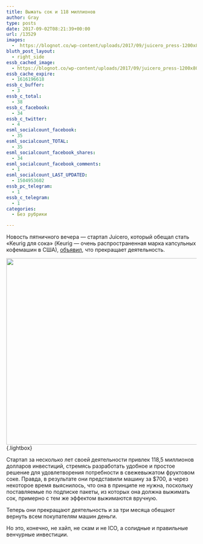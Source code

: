 ```yaml
---
title: Выжать сок и 118 миллионов
author: Gray
type: posts
date: 2017-09-02T08:21:39+00:00
url: /13529
images:
  -  https://blognot.co/wp-content/uploads/2017/09/juicero_press-1200x800.jpg
bluth_post_layout:
  - right_side
essb_cached_image:
  - https://blognot.co/wp-content/uploads/2017/09/juicero_press-1200x800.jpg
essb_cache_expire:
  - 1616196618
essb_c_buffer:
  - 3
essb_c_total:
  - 38
essb_c_facebook:
  - 34
essb_c_twitter:
  - 4
esml_socialcount_facebook:
  - 35
esml_socialcount_TOTAL:
  - 35
esml_socialcount_facebook_shares:
  - 34
esml_socialcount_facebook_comments:
  - 1
esml_socialcount_LAST_UPDATED:
  - 1504953602
essb_pc_telegram:
  - 1
essb_c_telegram:
  - 1
categories:
  - Без рубрики

---
```








Новость пятничного вечера — стартап Juicero, который обещал стать &#171;Keurig для сока&#187; (Keurig — очень распространенная марка капсульных кофемашин в США), [объявил][1], что прекращает деятельность.

[<img data-attachment-id="13530" data-permalink="https://blognot.co/13529/juicero_press-1200x800" data-orig-file="https://i0.wp.com/blognot.co/wp-content/uploads/2017/09/juicero_press-1200x800.jpg?fit=960%2C640&ssl=1" data-orig-size="960,640" data-comments-opened="1" data-image-meta="{&quot;aperture&quot;:&quot;0&quot;,&quot;credit&quot;:&quot;&quot;,&quot;camera&quot;:&quot;&quot;,&quot;caption&quot;:&quot;&quot;,&quot;created_timestamp&quot;:&quot;0&quot;,&quot;copyright&quot;:&quot;&quot;,&quot;focal_length&quot;:&quot;0&quot;,&quot;iso&quot;:&quot;0&quot;,&quot;shutter_speed&quot;:&quot;0&quot;,&quot;title&quot;:&quot;&quot;,&quot;orientation&quot;:&quot;0&quot;}" data-image-title="juicero_press-1200&#215;800" data-image-description="" data-medium-file="https://i0.wp.com/blognot.co/wp-content/uploads/2017/09/juicero_press-1200x800.jpg?fit=300%2C200&ssl=1" data-large-file="https://i0.wp.com/blognot.co/wp-content/uploads/2017/09/juicero_press-1200x800.jpg?fit=740%2C493&ssl=1" class="aligncenter wp-image-13530 size-full" src="https://i0.wp.com/blognot.co/wp-content/uploads/2017/09/juicero_press-1200x800.jpg?resize=740%2C493&#038;ssl=1" alt="" width="740" height="493" data-wp-pid="13530" srcset="https://i0.wp.com/blognot.co/wp-content/uploads/2017/09/juicero_press-1200x800.jpg?w=960&ssl=1 960w, https://i0.wp.com/blognot.co/wp-content/uploads/2017/09/juicero_press-1200x800.jpg?resize=300%2C200&ssl=1 300w, https://i0.wp.com/blognot.co/wp-content/uploads/2017/09/juicero_press-1200x800.jpg?resize=768%2C512&ssl=1 768w, https://i0.wp.com/blognot.co/wp-content/uploads/2017/09/juicero_press-1200x800.jpg?resize=700%2C467&ssl=1 700w, https://i0.wp.com/blognot.co/wp-content/uploads/2017/09/juicero_press-1200x800.jpg?resize=800%2C533&ssl=1 800w" sizes="(max-width: 740px) 100vw, 740px" data-recalc-dims="1" />][2]{.lightbox}

Стартап за несколько лет своей деятельности привлек 118,5 миллионов долларов инвестиций, стремясь разработать удобное и простое решение для удовлетворения потребности в свежевыжатом фруктовом соке. Правда, в результате они представили машину за $700, а через некоторое время выяснилось, что она в принципе не нужна, поскольку поставляемые по подписке пакеты, из которых она должна выжимать сок, примерно с тем же эффектом выжимаются вручную.

Теперь они прекращают деятельность и за три месяца обещают вернуть всем покупателям машин деньги.

Но это, конечно, не хайп, не скам и не ICO, а солидные и правильные венчурные инвестиции.

 [1]: https://www.juicero.com/company-news/
 [2]: https://i0.wp.com/blognot.co/wp-content/uploads/2017/09/juicero_press-1200x800.jpg?ssl=1